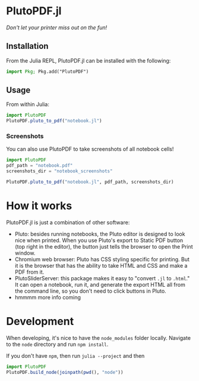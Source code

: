 # PlutoPDF.jl

*Don't let your printer miss out on the fun!*

## Installation

From the Julia REPL, PlutoPDF.jl can be installed with the following:

```julia
import Pkg; Pkg.add("PlutoPDF")
```

## Usage

From within Julia:

```julia
import PlutoPDF
PlutoPDF.pluto_to_pdf("notebook.jl")
```

### Screenshots

You can also use PlutoPDF to take screenshots of all notebook cells!


```julia
import PlutoPDF
pdf_path = "notebook.pdf"
screenshots_dir = "notebook_screenshots"

PlutoPDF.pluto_to_pdf("notebook.jl", pdf_path, screenshots_dir)
```

# How it works

PlutoPDF.jl is just a combination of other software:
- Pluto: besides running notebooks, the Pluto editor is designed to look nice when printed. When you use Pluto's export to Static PDF button (top right in the editor), the button just tells the browser to open the Print window. 
- Chromium web browser: Pluto has CSS styling specific for printing. But it is the browser that has the ability to take HTML and CSS and make a PDF from it.
- PlutoSliderServer: this package makes it easy to "convert `.jl` to `.html`." It can open a notebook, run it, and generate the export HTML all from the command line, so you don't need to click buttons in Pluto.
- hmmmm more info coming


# Development

When developing, it's nice to have the `node_modules` folder locally. Navigate to the `node` directory and run `npm install`. 

If you don't have `npm`, then run `julia --project` and then

```julia
import PlutoPDF
PlutoPDF.build_node(joinpath(pwd(), "node"))
```
